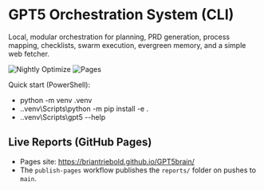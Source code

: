 # GPT5 Orchestration System (CLI)

Local, modular orchestration for planning, PRD generation, process mapping,
checklists, swarm execution, evergreen memory, and a simple web fetcher.

![Nightly Optimize](https://github.com/briantriebold/GPT5brain/actions/workflows/nightly-optimize.yml/badge.svg)
![Pages](https://github.com/briantriebold/GPT5brain/actions/workflows/publish-pages.yml/badge.svg)

Quick start (PowerShell):
- python -m venv .venv
- .\.venv\Scripts\python -m pip install -e .
- .\.venv\Scripts\gpt5 --help


## Live Reports (GitHub Pages)
- Pages site: https://briantriebold.github.io/GPT5brain/
- The `publish-pages` workflow publishes the `reports/` folder on pushes to `main`.
